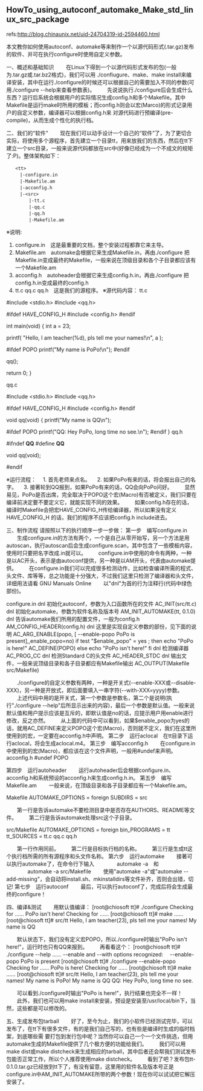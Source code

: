 ## HowTo_using_autoconf_automake_Make_std_linux_src_package

refs:http://blog.chinaunix.net/uid-24704319-id-2594460.html

本文教你如何使用autoconf、automake等来制作一个以源代码形式(.tar.gz)发布的软件、并可在执行configure时使用自定义参数。

一、概述和基础知识
　　在Linux下得到一个以源代码形式发布的包(一般为.tar.gz或.tar.bz2格式)，我们可以用 ./confiugure、make、make install来编译安装，其中在运行./configure的时候还可以根据自己的需要加入不同的参数(可用./configure --help来查看参数表)。
　　先说说执行./configure后会生成什么东西？运行后系统会根据用户的实际情况生成config.h和多个Makefile。其中 Makefile是运行make时所用的模板；而config.h则会以宏(Marco)的形式记录用户的自定义参数，编译器可以根据config.h来 对源代码进行预编译(pre-compile)，从而生成个性化的执行档。

二、我们的“软件”
　　现在我们可以动手设计一个自己的“软件”了，为了更切合实际，将使用多个源程序，首先建立一个目录tt，用来放我们的东西，然后在tt下建立一个src目录，一般来说源代码都放在src中(好像已经成为一个不成文的规矩了:P)。整体架构如下：
```
　　<tt>
　　　|-configure.in
　　　|-Makefile.am
　　　|-acconfig.h
　　　|-<src>
　　　　　|-tt.c
　　　　　|-qq.c
　　　　　|-qq.h
　　　　　|-Makefile.am
```
※说明:
1. configure.in　这是最重要的文档，整个安装过程都靠它来主导。
2. Makefile.am　automake会根据它来生成Makefile.in，再由./configure 把Makefile.in变成最终的Makefile，一般来说在顶级目录和各个子目录都应该有一个Makefile.am
3. acconfig.h　autoheader会根据它来生成config.h.in，再由./configure 把config.h.in变成最终的config.h
4. tt.c qq.c qq.h　这是我们的源程序。
※源代码内容：
tt.c

#include <stdio.h>
#include <qq.h>

#ifdef HAVE_CONFIG_H
#include <config.h>
#endif

int main(void)
{
   int a = 23;

   printf( "Hello, I am teacher(%d), pls tell me your names!\n", a );

   #ifdef POPO
   printf("My name is PoPo!\n");
   #endif

   qq();

   return 0;
}

qq.c


#include <stdio.h>
#include <qq.h>

#ifdef HAVE_CONFIG_H
#include <config.h>
#endif

void qq(void)
{
   printf("My name is QQ\n");

   #ifdef POPO
   printf("QQ: Hey PoPo, long time no see.\n");
   #endif
}
qq.h 

#ifndef __QQ__
#define __QQ__

void qq(void);

#endif



※运行流程：
　1. 首先老师来点名。
　2. 如果PoPo有来的话，将会报出自己的名字。
　3. 接著轮到QQ报到，如果PoPo有来的话，QQ会向PoPo问好。
　　显然易见，PoPo是否出席，完全取决于POPO这个宏(Macro)有否被定义，我们只要在编译前决定要不要定义它，就能实现不同的效果。
　　如果config.h存在的话，编译时Makefile会把宏HAVE_CONFIG_H传给编译器，所以如果没有定义HAVE_CONFIG_H 的话，我们的程序不应该把config.h include进去。

三、制作流程
请按照以下的执行顺序一步一步做：
第一步　编写configure.in
　　生成configure.in的方法有两个，一个是自己从零开始写，另一个方法是用autoscan，执行autoscan后会生成configure.scan，其中包含了一些模板内容，使用时只要把名字改成.in就可以。
　　configure.in中使用的命令有两种，一种是以AC开头，表示是由autoconf提供，另一种是以AM开头，代表由automake提供。
　　在configure.in我们可以完成很多检测动作，比如检查编译所需的程式、头文件、库等等，总之功能是十分强大，不过我们这里只检测了编译器和头文件，详细用法请看 GNU Manuals Online
　　以"dnl"为首的行为注释行(代码中绿色部份)。

configure.in
dnl 初始化autoconf，参数为入口函数所在的文件
AC_INIT(src/tt.c)
dnl 初始化automake，参数为软件名称及版本号
AM_INIT_AUTOMAKE(tt, 0.1.0)
dnl 告诉automake我们所用的配置文件，一般为config.h
AM_CONFIG_HEADER(config.h)
dnl 这里是实现自定义参数的部份，见下面的说明
AC_ARG_ENABLE(popo, [ --enable-popo PoPo is present],,enable_popo=no)
if test "$enable_popo" = yes ; then
   echo "PoPo is here!"
   AC_DEFINE(POPO)
else
   echo "PoPo isn't here!"
fi
dnl 检测编译器
AC_PROG_CC
dnl 检测Standard C的头文件
AC_HEADER_STDC
dnl 输出文件，一般来说顶级目录和各子目录都应有Makefile输出
AC_OUTPUT(Makefile src/Makefile)


　　./configure的自定义参数有两种，一种是开关式(--enable-XXX或--disable-XXX)，另一种是开放式，即后面要填入一串字符(--with-XXX=yyyy)参数。
　　上述代码中用的是开关式，第一个参数是参数名，第二个是说明(执行"./configure --help"后所显示出来的内容)，最后一个参数是默认值。一般来说默认值和用户提示应该是互斥的，即默认值是no的话，应提示用户用enable进行修改，反之亦然。
　　从上面的代码中可以看到，如果$enable_popo为yes的话，就用AC_DEFINE来定义POPO这个宏(Macro)，否则就不定义，我们在这里所使用到的宏，一定要在acconfig.h中声明。
第二步　运行aclocal　在tt目录下运行aclocal，将会生成aclocal.m4。
第三步　编写acconfig.h
　　在configure.in中使用到的宏(Macro)，都应该在这个文件声明，一般用#undef来声明。
acconfig.h
#undef POPO


第四步　运行autoheader
　　运行autoheader后会根据configure.in、acconfig.h和系统预设的acconfig.h来生成config.h.in。
第五步　编写Makefile.am
　　一般来说，在顶级目录和各子目录都应有一个Makefile.am。

Makefile
AUTOMAKE_OPTIONS = foreign
SUBDIRS = src

　　第一行是告诉automake不要检测目录中是否存在AUTHORS、README等文件。
　　第二行是告诉automake处理src这个子目录。

src/Makefile
AUTOMAKE_OPTIONS = foreign
bin_PROGRAMS = tt
tt_SOURCES = tt.c qq.c qq.h

　　第一行作用同前。
　　第二行是目标执行档的名称。
　　第三行是生成tt这个执行档所需的所有源程序和头文件名称。
第六步　运行automake
　　接著可以执行automake了，在命令行下输入
　　　　automake -a　和
　　　　automake -a src/Makefile
　　使用"automake -a"或"automake --add-missing"，会自动将install.sh、mkinstalldirs等文件补齐，否则会出错，切记!
第七步　运行autoconf
　　最后，可以执行autoconf了，完成后将会生成最终的configure！

四、编译&测试
　　用默认值编译：
[root@chiosoft tt]# ./configure
Checking for ......
PoPo isn't here!
Checking for ......
[root@chiosoft tt]# make
......
[root@chiosoft tt]# src/tt
Hello, I am teacher(23), pls tell me your names!
My name is QQ

　　默认状态下，我们没有定义宏POPO，所以./configure时输出"PoPo isn't here!"，运行时也只有QQ来报到。
　　再看看这个： 
[root@chiosoft tt]# ./configure --help
......
--enable and --with options recognized:
　--enable-popo PoPo is present
[root@chiosoft tt]# ./configure --enable-popo
Checking for ......
PoPo is here!
Checking for ......
[root@chiosoft tt]# make
......
[root@chiosoft tt]# src/tt
Hello, I am teacher(23), pls tell me your names!
My name is PoPo!
My name is QQ
QQ: Hey PoPo, long time no see.

　　可以看到./configure时输出"PoPo is here!"，执行结果也完全不一样！
　　此外，我们也可以用make install来安装，预设是安装至/usr/local/bin下，当然，这些都是可以修改的。

五、生成发布包tarball
　　好了，至今为止，我们的小软件已经测试完毕，可以发布了，在tt下有很多文件，有的是我们自己写的，也有些是编译时生成的临时档案，到底哪些需 要打包到发行包中呢？当然你可以自己一个一个文件挑选，但用automake生成的Makefile提供了几个极方便的功能给我们。
　　我们可以用make dist或make distcheck来生成相应的tarball，其中后者还会帮我们测试发布包能否正常工作，所以个人推荐使用make distcheck。
　　看到了吧？发布包tt-0.1.0.tar.gz已经放到tt下了，有没有留意，这里用的软件名及版本号正是 configure.in中AM_INIT_AUTOMAKE所带的两个参数！现在你可以试试把它解压安装了。
